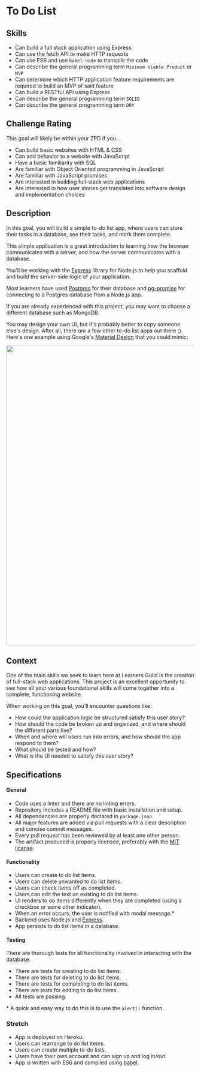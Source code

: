 # To Do List

## Skills

- Can build a full stack application using Express
- Can use the fetch API to make HTTP requests
- Can use ES6 and use `babel-node` to transpile the code
- Can describe the general programming term `Minimum Viable Product` or `MVP`
- Can determine which HTTP application feature requirements are required to build an MVP of said feature
- Can build a RESTful API using Express
- Can describe the general programming term `SOLID`
- Can describe the general programming term `DRY`

## Challenge Rating

This goal will likely be within your ZPD if you...

- Can build basic websites with HTML & CSS
- Can add behavior to a website with JavaScript
- Have a basic familiarity with SQL
- Are familiar with Object Oriented programming in JavaScript
- Are familiar with JavaScript promises
- Are interested in building full-stack web applications
- Are interested in how user stories get translated into software design and implementation choices

## Description

In this goal, you will build a simple to-do list app, where users can store their tasks in a database, see their tasks, and mark them complete.

This simple application is a great introduction to learning how the browser communicates with a server, and how the server communicates with a database.

You'll be working with the [Express][npm-express] library for Node.js to help you scaffold and build the server-side logic of your application.

Most learners have used [Postgres][postgres] for their database and  [pg-promise][npm-pg-promise] for connecting to a Postgres database from a Node.js app.

If you are already experienced with this project, you may want to choose a different database such as MongoDB.

You may design your own UI, but it's probably better to copy someone else's design. After all, there _are_ a few other to-do list apps out there ;). Here's one example using Google's [Material Design][material-design] that you could mimic:

<img width="800" src="https://cloud.githubusercontent.com/assets/709100/23414837/3f8c7046-fdab-11e6-8631-8dfb80662e24.png">

## Context

One of the main skills we seek to learn here at Learners Guild is the creation of full-stack web applications. This project is an excellent opportunity to see how all your various foundational skills will come together into a complete, functioning website.

When working on this goal, you'll encounter questions like:

- How could the application logic be structured satisfy this user story?
- How should the code be broken up and organized, and where should the different parts live?
- When and where will users run into errors, and how should the app respond to them?
- What should be tested and how?
- What is the UI needed to satisfy this user story?

## Specifications

#### General
- Code uses a linter and there are no linting errors.
- Repository includes a README file with basic installation and setup.
- All dependencies are properly declared in `package.json`.
- All major features are added via pull requests with a clear description and concise commit messages.
- Every pull request has been reviewed by at least one other person.
- The artifact produced is properly licensed, preferably with the [MIT license][mit-license].

#### Functionality
- Users can create to do list items.
- Users can delete unwanted to do list items.
- Users can check items off as completed.
- Users can edit the text on existing to do list items.
- UI renders to do items differently when they are completed (using a checkbox or some other indicator).
- When an error occurs, the user is notified with modal message.\*
- Backend uses Node.js and [Express][npm-express].
- App persists to do list items in a database.

#### Testing
There are thorough tests for all functionality involved in interacting with the database.
- There are tests for creating to do list items.
- There are tests for deleting to do list items.
- There are tests for completing to do list items.
- There are tests for editing to do list items.
- All tests are passing.

\* A quick and easy way to do this is to use the `alert()` function.

### Stretch

- App is deployed on Heroku.
- Users can rearrange to do list items.
- Users can create multiple to-do lists.
- Users have their own account and can sign up and log in/out.
- App is written with ES6 and compiled using [babel][npm-babel].

[npm-express]: https://www.npmjs.com/package/express
[npm-babel]: https://www.npmjs.com/package/babel
[npm-pg-promise]: https://www.npmjs.com/package/pg-promise
[postgres]: https://www.postgresql.org/
[material-design]: https://material.io/
[mit-license]: https://opensource.org/licenses/MIT
